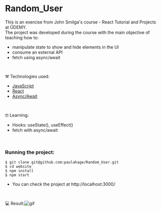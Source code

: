 # Random_User

This is an exercise from John Smilga's course - React Tutorial and Projects at ÛDEMY.<br/>
The project was developed during the course with the main objective of teaching how to: 
- manipulate state to show and hide elements in the UI
- consume an external API
- fetch using async/await

<br/>

⚒️ Technologies used:

- [JavaScript](https://www.javascript.com/)
- [React](https://reactjs.org/)
- [Async/Await](https://developer.mozilla.org/en-US/docs/Learn/JavaScript/Asynchronous/Promises)

<br/>

🤓 Learning:

- Hooks: useState(), useEffect()
- fetch with async/await
<br/>

### Running the project:

```
$ git clone git@github.com:paulahage/Random_User.git
$ cd website
$ npm install
$ npm start
```
- You can check the project at http://localhost:3000/

<br/>

💻 Result:![gif](https://user-images.githubusercontent.com/84124999/219047155-6959ad59-aaa6-4854-a395-06b3e8af6684.gif)
